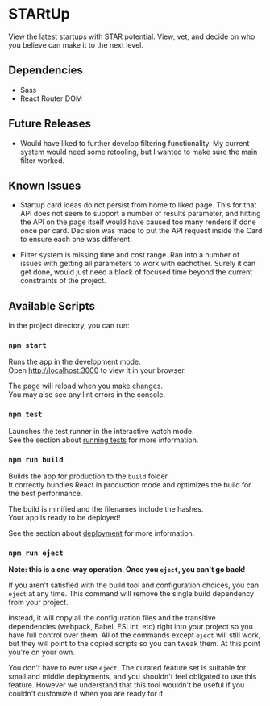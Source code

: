 # STARtUp

View the latest startups with STAR potential. View, vet, and decide on who you believe can make it to the next level.

## Dependencies

- Sass
- React Router DOM

## Future Releases

- Would have liked to further develop filtering functionality. My current system would need some retooling, but I wanted to make sure the main filter worked.

## Known Issues

- Startup card ideas do not persist from home to liked page. This for that API does not seem to support a number of results parameter, and hitting the API on the page itself would have caused too many renders if done once per card. Decision was made to put the API request inside the Card to ensure each one was different.

- Filter system is missing time and cost range. Ran into a number of issues with getting all parameters to work with eachother. Surely it can get done, would just need a block of focused time beyond the current constraints of the project.

## Available Scripts

In the project directory, you can run:

### `npm start`

Runs the app in the development mode.\
Open [http://localhost:3000](http://localhost:3000) to view it in your browser.

The page will reload when you make changes.\
You may also see any lint errors in the console.

### `npm test`

Launches the test runner in the interactive watch mode.\
See the section about [running tests](https://facebook.github.io/create-react-app/docs/running-tests) for more information.

### `npm run build`

Builds the app for production to the `build` folder.\
It correctly bundles React in production mode and optimizes the build for the best performance.

The build is minified and the filenames include the hashes.\
Your app is ready to be deployed!

See the section about [deployment](https://facebook.github.io/create-react-app/docs/deployment) for more information.

### `npm run eject`

**Note: this is a one-way operation. Once you `eject`, you can't go back!**

If you aren't satisfied with the build tool and configuration choices, you can `eject` at any time. This command will remove the single build dependency from your project.

Instead, it will copy all the configuration files and the transitive dependencies (webpack, Babel, ESLint, etc) right into your project so you have full control over them. All of the commands except `eject` will still work, but they will point to the copied scripts so you can tweak them. At this point you're on your own.

You don't have to ever use `eject`. The curated feature set is suitable for small and middle deployments, and you shouldn't feel obligated to use this feature. However we understand that this tool wouldn't be useful if you couldn't customize it when you are ready for it.
